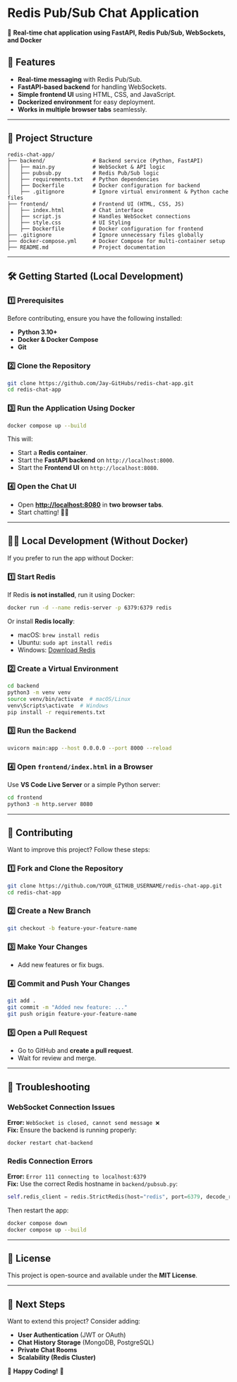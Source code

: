 # Redis Pub/Sub Chat Application

🚀 **Real-time chat application using FastAPI, Redis Pub/Sub, WebSockets, and Docker**

## 📌 Features

- **Real-time messaging** with Redis Pub/Sub.
- **FastAPI-based backend** for handling WebSockets.
- **Simple frontend UI** using HTML, CSS, and JavaScript.
- **Dockerized environment** for easy deployment.
- **Works in multiple browser tabs** seamlessly.

---

## 📂 Project Structure

```
redis-chat-app/
├── backend/               # Backend service (Python, FastAPI)
│   ├── main.py            # WebSocket & API logic
│   ├── pubsub.py          # Redis Pub/Sub logic
│   ├── requirements.txt   # Python dependencies
│   ├── Dockerfile         # Docker configuration for backend
│   ├── .gitignore         # Ignore virtual environment & Python cache files
├── frontend/              # Frontend UI (HTML, CSS, JS)
│   ├── index.html         # Chat interface
│   ├── script.js          # Handles WebSocket connections
│   ├── style.css          # UI Styling
│   ├── Dockerfile         # Docker configuration for frontend
├── .gitignore             # Ignore unnecessary files globally
├── docker-compose.yml     # Docker Compose for multi-container setup
├── README.md              # Project documentation
```

---

## 🛠️ Getting Started (Local Development)

### 1️⃣ Prerequisites

Before contributing, ensure you have the following installed:

- **Python 3.10+**
- **Docker & Docker Compose**
- **Git**

### 2️⃣ Clone the Repository

```sh
git clone https://github.com/Jay-GitHubs/redis-chat-app.git
cd redis-chat-app
```

### 3️⃣ Run the Application Using Docker

```sh
docker compose up --build
```

This will:

- Start a **Redis container**.
- Start the **FastAPI backend** on `http://localhost:8000`.
- Start the **Frontend UI** on `http://localhost:8080`.

### 4️⃣ Open the Chat UI

- Open [**http://localhost:8080**](http://localhost:8080) in **two browser tabs**.
- Start chatting! 📨💬

---

## 👨‍💻 Local Development (Without Docker)

If you prefer to run the app without Docker:

### 1️⃣ Start Redis

If Redis **is not installed**, run it using Docker:

```sh
docker run -d --name redis-server -p 6379:6379 redis
```

Or install **Redis locally**:

- macOS: `brew install redis`
- Ubuntu: `sudo apt install redis`
- Windows: [Download Redis](https://github.com/microsoftarchive/redis/releases)

### 2️⃣ Create a Virtual Environment

```sh
cd backend
python3 -m venv venv
source venv/bin/activate  # macOS/Linux
venv\Scripts\activate  # Windows
pip install -r requirements.txt
```

### 3️⃣ Run the Backend

```sh
uvicorn main:app --host 0.0.0.0 --port 8000 --reload
```

### 4️⃣ Open `frontend/index.html` in a Browser

Use **VS Code Live Server** or a simple Python server:

```sh
cd frontend
python3 -m http.server 8080
```

---

## 🤝 Contributing

Want to improve this project? Follow these steps:

### 1️⃣ Fork and Clone the Repository

```sh
git clone https://github.com/YOUR_GITHUB_USERNAME/redis-chat-app.git
cd redis-chat-app
```

### 2️⃣ Create a New Branch

```sh
git checkout -b feature-your-feature-name
```

### 3️⃣ Make Your Changes

- Add new features or fix bugs.

### 4️⃣ Commit and Push Your Changes

```sh
git add .
git commit -m "Added new feature: ..."
git push origin feature-your-feature-name
```

### 5️⃣ Open a Pull Request

- Go to GitHub and **create a pull request**.
- Wait for review and merge.

---

## 🐛 Troubleshooting

### WebSocket Connection Issues

**Error:** `WebSocket is closed, cannot send message ❌`\
**Fix:** Ensure the backend is running properly:

```sh
docker restart chat-backend
```

### Redis Connection Errors

**Error:** `Error 111 connecting to localhost:6379`\
**Fix:** Use the correct Redis hostname in `backend/pubsub.py`:

```python
self.redis_client = redis.StrictRedis(host="redis", port=6379, decode_responses=True)
```

Then restart the app:

```sh
docker compose down
docker compose up --build
```

---

## 📜 License

This project is open-source and available under the **MIT License**.

---

## 🎯 Next Steps

Want to extend this project? Consider adding:

- **User Authentication** (JWT or OAuth)
- **Chat History Storage** (MongoDB, PostgreSQL)
- **Private Chat Rooms**
- **Scalability (Redis Cluster)**

🚀 **Happy Coding!** 🎉

